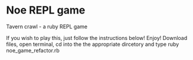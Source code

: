 # Noe REPL game

Tavern crawl - a ruby REPL game

If you wish to play this, just follow the instructions below! Enjoy!
Download files, open terminal, cd into the the appropriate dircetory and type ruby noe_game_refactor.rb
